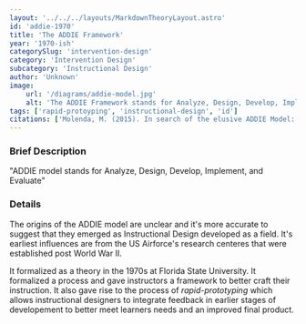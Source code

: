 ```yaml
---
layout: '../../../layouts/MarkdownTheoryLayout.astro'
id: 'addie-1970'
title: 'The ADDIE Framework'
year: '1970-ish'
categorySlug: 'intervention-design'
category: 'Intervention Design'
subcategory: 'Instructional Design'
author: 'Unknown'
image:
    url: '/diagrams/addie-model.jpg'
    alt: 'The ADDIE Framework stands for Analyze, Design, Develop, Implement, and Evaluate. Depicted in a circle with arrows connecting each section of th emodel to demonstrate its cyclical as opposed to linear'
tags: ['rapid-protoyping', 'instructional-design', 'id']
citations: ['Molenda, M. (2015). In search of the elusive ADDIE Model: Performance improvement. Performance Improvement (International Society for Performance Improvement), 54(2), 40–42. https://doi.org/10.1002/pfi.21461']
---
```

### Brief Description
 "ADDIE model stands for Analyze, Design, Develop, Implement, and Evaluate"

### Details

The origins of the ADDIE model are unclear and it's more accurate to suggest that they emerged as Instructional Design developed as a field. It's earliest influences are from the US Airforce's research centeres that were established post World War II. 

It formalized as a theory in the 1970s at Florida State University. It formalized a process and gave instructors a framework to better craft their instruction. It also gave rise to the process of *rapid-prototyping* which allows instructional designers to integrate feedback in earlier stages of developement to better meet learners needs and an improved final product.


